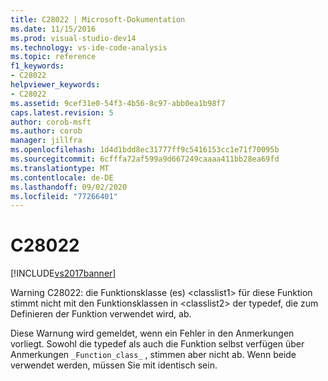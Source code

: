 ```yaml
---
title: C28022 | Microsoft-Dokumentation
ms.date: 11/15/2016
ms.prod: visual-studio-dev14
ms.technology: vs-ide-code-analysis
ms.topic: reference
f1_keywords:
- C28022
helpviewer_keywords:
- C28022
ms.assetid: 9cef31e0-54f3-4b56-8c97-abb0ea1b98f7
caps.latest.revision: 5
author: corob-msft
ms.author: corob
manager: jillfra
ms.openlocfilehash: 1d4d1bdd8ec31777ff9c5416153cc1e71f70095b
ms.sourcegitcommit: 6cfffa72af599a9d667249caaaa411bb28ea69fd
ms.translationtype: MT
ms.contentlocale: de-DE
ms.lasthandoff: 09/02/2020
ms.locfileid: "77266401"
---
```

# <a name="c28022"></a>C28022
[!INCLUDE[vs2017banner](../includes/vs2017banner.md)]

Warning C28022: die Funktionsklasse (es) \<classlist1> für diese Funktion stimmt nicht mit den Funktionsklassen in \<classlist2> der typedef, die zum Definieren der Funktion verwendet wird, ab.  
  
 Diese Warnung wird gemeldet, wenn ein Fehler in den Anmerkungen vorliegt. Sowohl die typedef als auch die Funktion selbst verfügen über Anmerkungen `_Function_class_` , stimmen aber nicht ab. Wenn beide verwendet werden, müssen Sie mit identisch sein.

